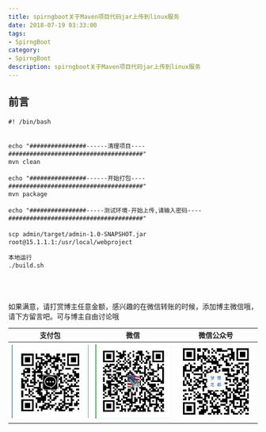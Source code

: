 ```yaml
---
title: spirngboot关于Maven项目代码jar上传到linux服务
date: 2018-07-19 03:33:00
tags: 
- SpirngBoot
category: 
- SpirngBoot
description: spirngboot关于Maven项目代码jar上传到linux服务
---
```

<!-- image url 
https://raw.githubusercontent.com/HealerJean/HealerJean.github.io/master/blogImages
　　首行缩进
<font color="red">  </font>
-->

## 前言



```shell
#! /bin/bash


echo "################------清理项目----######################################"
mvn clean

echo "################------开始打包----######################################"
mvn package

echo "################-----测试环境-开始上传,请输入密码----######################################"

scp admin/target/admin-1.0-SNAPSHOT.jar root@15.1.1.1:/usr/local/webproject

```



```shell
本地运行
./build.sh
```

<br/><br/><br/>
如果满意，请打赏博主任意金额，感兴趣的在微信转账的时候，添加博主微信哦， 请下方留言吧。可与博主自由讨论哦

|支付包 | 微信|微信公众号|
|:-------:|:-------:|:------:|
|![支付宝](https://raw.githubusercontent.com/HealerJean/HealerJean.github.io/master/assets/img/tctip/alpay.jpg) | ![微信](https://raw.githubusercontent.com/HealerJean/HealerJean.github.io/master/assets/img/tctip/weixin.jpg)|![微信公众号](https://raw.githubusercontent.com/HealerJean/HealerJean.github.io/master/assets/img/my/qrcode_for_gh_a23c07a2da9e_258.jpg)|




<!-- Gitalk 评论 start  -->

<link rel="stylesheet" href="https://unpkg.com/gitalk/dist/gitalk.css">
<script src="https://unpkg.com/gitalk@latest/dist/gitalk.min.js"></script> 
<div id="gitalk-container"></div>    
 <script type="text/javascript">
    var gitalk = new Gitalk({
		clientID: `1d164cd85549874d0e3a`,
		clientSecret: `527c3d223d1e6608953e835b547061037d140355`,
		repo: `HealerJean.github.io`,
		owner: 'HealerJean',
		admin: ['HealerJean'],
		id: 'lZ1uLRU8A99RLrYw',
    });
    gitalk.render('gitalk-container');
</script> 

<!-- Gitalk end -->

